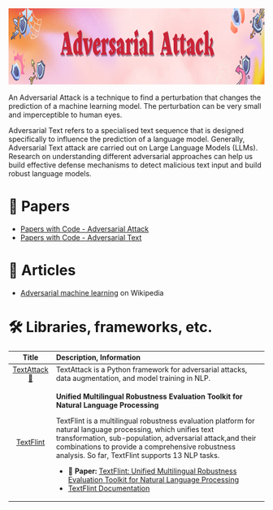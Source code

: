 <img src="https://raw.githubusercontent.com/ElizaLo/NLP-Natural-Language-Processing/master/img/Adversarial_Attack.png" width="1050" height="150"/>

An Adversarial Attack is a technique to find a perturbation that changes the prediction of a machine learning model. The perturbation can be very small and imperceptible to human eyes.

Adversarial Text refers to a specialised text sequence that is designed specifically to influence the prediction of a language model. Generally, Adversarial Text attack are carried out on Large Language Models (LLMs). Research on understanding different adversarial approaches can help us build effective defense mechanisms to detect malicious text input and build robust language models.

# 📄 Papers

- [Papers with Code - Adversarial Attack](https://paperswithcode.com/task/adversarial-attack)
- [Papers with Code - Adversarial Text](https://paperswithcode.com/task/adversarial-text)

# 📰 Articles

- [Adversarial machine learning](https://en.wikipedia.org/wiki/Adversarial_machine_learning) on Wikipedia

# 🛠️ Libraries, frameworks, etc.

| Title | Description, Information |
| :---:         |          :--- |
|[TextAttack 🐙](https://github.com/QData/TextAttack)|TextAttack is a Python framework for adversarial attacks, data augmentation, and model training in NLP.|
|[TextFlint](https://github.com/textflint/textflint#usage)|<p>**Unified Multilingual Robustness Evaluation Toolkit for Natural Language Processing**</p><p>TextFlint is a multilingual robustness evaluation platform for natural language processing, which unifies text transformation, sub-population, adversarial attack,and their combinations to provide a comprehensive robustness analysis. So far, TextFlint supports 13 NLP tasks.</p><ul><li> 📄 **Paper:** [TextFlint: Unified Multilingual Robustness Evaluation Toolkit for Natural Language Processing](https://aclanthology.org/2021.acl-demo.41.pdf)</li><li>[TextFlint Documentation](https://textflint.readthedocs.io/en/latest/)</li></ul>|
